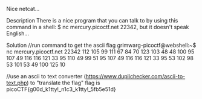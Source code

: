 Nice netcat...

Description
There is a nice program that you can talk to by using this command in a shell: $ nc mercury.picoctf.net 22342, but it doesn't speak English...

Solution
//run command to get the ascii flag
grimwarg-picoctf@webshell:~$ nc mercury.picoctf.net 22342
112 
105 
99 
111 
67 
84 
70 
123 
103 
48 
48 
100 
95 
107 
49 
116 
116 
121 
33 
95 
110 
49 
99 
51 
95 
107 
49 
116 
116 
121 
33 
95 
53 
102 
98 
53 
101 
53 
49 
100 
125 
10 

//use an ascii to text converter (https://www.duplichecker.com/ascii-to-text.php) to "translate the flag"
flag is picoCTF{g00d_k1tty!_n1c3_k1tty!_5fb5e51d}